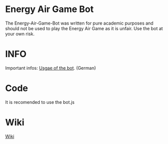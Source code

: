 # Energy Air Game Bot
The Energy-Air-Game-Bot was written for pure academic purposes and should not be used to play the Energy Air Game as it is unfair. Use the bot at your own risk.

# INFO
Important infos: [Usgae of the bot](https://github.com/Svenwas3f/energy-Air-game-Bot-2019/blob/master/INFO.md). (German)

# Code
It is recomended to use the bot.js

# Wiki
[Wiki](https://github.com/Svenwas3f/energy-Air-game-Bot-2019/wiki)
